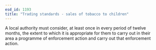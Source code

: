 ```yaml
---
esd_id: 1193
title: "Trading standards - sales of tobacco to children"
---
```


A local authority must consider, at least once in every period of twelve months, the extent to which it is appropriate for them to carry out in their area a programme of enforcement action and carry out that enforcement action.

